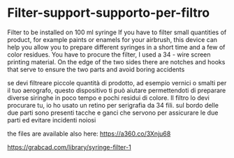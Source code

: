 # Filter-support-supporto-per-filtro
Filter to be installed on 100 ml syringe
If you have to filter small quantities of product, for example paints or enamels for your airbrush, this device can help you allow you to prepare different syringes in a short time and a few  of color residues.
You have to procure the filter, I used a 34 - wire screen printing material.
On the edge of the two sides there are notches and hooks that serve to ensure the two parts and avoid boring accidents

se devi filtreare piccole quantità di prodotto, ad esempio vernici o smalti per il tuo aerografo, questo dispositivo ti può aiutare permettendoti di preparare diverse siringhe in poco tempo e pochi residui di colore.
Il filtro lo devi procurare tu, io ho usato un retino per serigrafia da 34  fili.
sul bordo delle due parti sono presenti tacche e ganci che servono per assicurare le due parti ed evitare incidenti noiosi 

the files are available also here:
https://a360.co/3Xnju68

https://grabcad.com/library/syringe-filter-1

